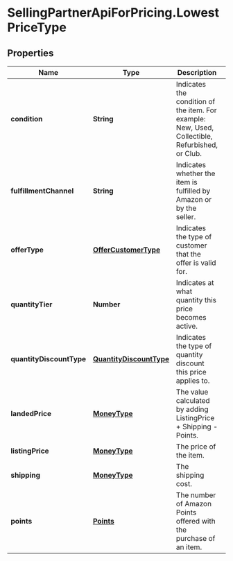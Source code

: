 # SellingPartnerApiForPricing.LowestPriceType

## Properties
Name | Type | Description | Notes
------------ | ------------- | ------------- | -------------
**condition** | **String** | Indicates the condition of the item. For example: New, Used, Collectible, Refurbished, or Club. | 
**fulfillmentChannel** | **String** | Indicates whether the item is fulfilled by Amazon or by the seller. | 
**offerType** | [**OfferCustomerType**](OfferCustomerType.md) | Indicates the type of customer that the offer is valid for. | [optional] 
**quantityTier** | **Number** | Indicates at what quantity this price becomes active. | [optional] 
**quantityDiscountType** | [**QuantityDiscountType**](QuantityDiscountType.md) | Indicates the type of quantity discount this price applies to. | [optional] 
**landedPrice** | [**MoneyType**](MoneyType.md) | The value calculated by adding ListingPrice + Shipping - Points. | [optional] 
**listingPrice** | [**MoneyType**](MoneyType.md) | The price of the item. | 
**shipping** | [**MoneyType**](MoneyType.md) | The shipping cost. | [optional] 
**points** | [**Points**](Points.md) | The number of Amazon Points offered with the purchase of an item. | [optional] 



